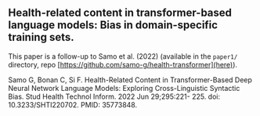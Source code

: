 ## Health-related content in transformer-based language models: Bias in domain-specific training sets.

This paper is a follow-up to Samo et al. (2022) (available in the `paper1/` directory, repo [https://github.com/samo-g/health-transformer](here)).

Samo G, Bonan C, Si F. Health-Related Content in Transformer-Based Deep Neural Network Language
Models: Exploring Cross-Linguistic Syntactic Bias. Stud Health Technol Inform. 2022 Jun 29;295:221-
225. doi: 10.3233/SHTI220702. PMID: 35773848.

